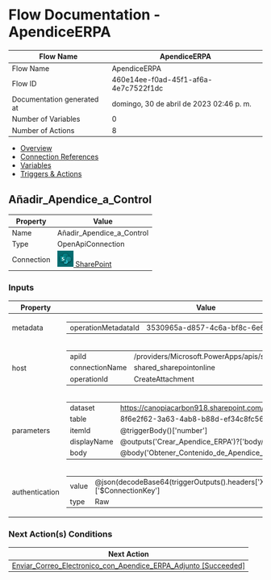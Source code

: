 ﻿# Flow Documentation \- ApendiceERPA

| Flow Name                  | ApendiceERPA                             |
| -------------------------- | ---------------------------------------- |
| Flow Name                  | ApendiceERPA                             |
| Flow ID                    | 460e14ee\-f0ad\-45f1\-af6a\-4e7c7522f1dc |
| Documentation generated at | domingo, 30 de abril de 2023 02:46 p. m. |
| Number of Variables        | 0                                        |
| Number of Actions          | 8                                        |

- [Overview](../index-ApendiceERPA(460e14ee-f0ad-45f1-af6a-4e7c7522f1dc).md)
- [Connection References](../connections-ApendiceERPA(460e14ee-f0ad-45f1-af6a-4e7c7522f1dc).md)
- [Variables](../variables-ApendiceERPA(460e14ee-f0ad-45f1-af6a-4e7c7522f1dc).md)
- [Triggers & Actions](../triggersactions-ApendiceERPA(460e14ee-f0ad-45f1-af6a-4e7c7522f1dc).md)

## Añadir\_Apendice\_a\_Control

| Property   | Value                                                                                                               |
| ---------- | ------------------------------------------------------------------------------------------------------------------- |
| Name       | Añadir\_Apendice\_a\_Control                                                                                        |
| Type       | OpenApiConnection                                                                                                   |
| Connection | [![sharepointonline](../sharepointonline32.png) SharePoint](https://docs.microsoft.com/connectors/sharepointonline) |

### Inputs

| Property       | Value                                                                                                                                                                                                                                                                                                                                                                                             |
| -------------- | ------------------------------------------------------------------------------------------------------------------------------------------------------------------------------------------------------------------------------------------------------------------------------------------------------------------------------------------------------------------------------------------------- |
| metadata       | <table><tr><td>operationMetadataId</td><td>3530965a-d857-4c6a-bf8c-6e628906779c</td></tr></table>                                                                                                                                                                                                                                                                                                 |
| host           | <table><tr><td>apiId</td><td>/providers/Microsoft.PowerApps/apis/shared_sharepointonline</td></tr><tr><td>connectionName</td><td>shared_sharepointonline</td></tr><tr><td>operationId</td><td>CreateAttachment</td></tr></table>                                                                                                                                                                  |
| parameters     | <table><tr><td>dataset</td><td>https://canopiacarbon918.sharepoint.com/sites/intranet</td></tr><tr><td>table</td><td>8f6e2f62-3a63-4ab8-b88d-ef34c8fc56f8</td></tr><tr><td>itemId</td><td>@triggerBody()['number']</td></tr><tr><td>displayName</td><td>@outputs('Crear_Apendice_ERPA')?['body/Name']</td></tr><tr><td>body</td><td>@body('Obtener_Contenido_de_Apendice_ERPA')</td></tr></table> |
| authentication | <table><tr><td>value</td><td>@json(decodeBase64(triggerOutputs().headers['X-MS-APIM-Tokens']))['$ConnectionKey']</td></tr><tr><td>type</td><td>Raw</td></tr></table>                                                                                                                                                                                                                              |

### Next Action(s) Conditions

| Next Action                                                                                                                                                                          |
| ------------------------------------------------------------------------------------------------------------------------------------------------------------------------------------ |
| [Enviar\_Correo\_Electronico\_con\_Apendice\_ERPA\_Adjunto \[Succeeded\]](Enviar_Correo_Electronico_con_Apendice_ERPA_Adjunto-ApendiceERPA(460e14ee-f0ad-45f1-af6a-4e7c7522f1dc).md) |

